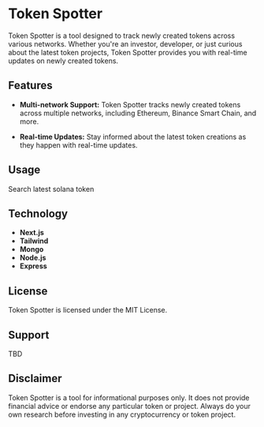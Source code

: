 # Token Spotter

Token Spotter is a tool designed to track newly created tokens across various networks. Whether you're an investor, developer, or just curious about the latest token projects, Token Spotter provides you with real-time updates on newly created tokens.

## Features

- **Multi-network Support:** Token Spotter tracks newly created tokens across multiple networks, including Ethereum, Binance Smart Chain, and more.
  
- **Real-time Updates:** Stay informed about the latest token creations as they happen with real-time updates.

## Usage
Search latest solana token
## Technology
- **Next.js**
- **Tailwind**
- **Mongo**
- **Node.js**
- **Express**


## License

Token Spotter is licensed under the MIT License.

## Support

TBD

## Disclaimer

Token Spotter is a tool for informational purposes only. It does not provide financial advice or endorse any particular token or project. Always do your own research before investing in any cryptocurrency or token project.
